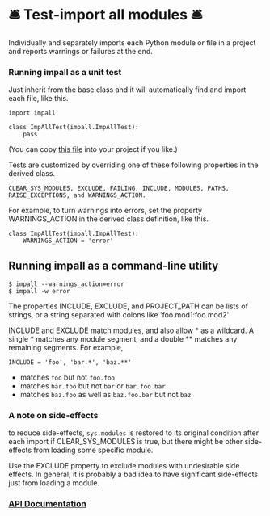# 🛎 Test-import all modules 🛎

Individually and separately imports each Python module or file in a project and
reports warnings or failures at the end.

### Running impall as a unit test

Just inherit from the base class and it will
automatically find and import each file, like this.

    import impall

    class ImpAllTest(impall.ImpAllTest):
        pass

(You can copy
[this file](https://github.com/rec/impall/blob/master/all_test.py)
into your project if you like.)

Tests are customized by overriding one of these following properties in the
derived class.

    CLEAR_SYS_MODULES, EXCLUDE, FAILING, INCLUDE, MODULES, PATHS,
    RAISE_EXCEPTIONS, and WARNINGS_ACTION.

For example, to turn warnings into errors, set the property
WARNINGS_ACTION in the derived class definition, like this.

    class ImpAllTest(impall.ImpAllTest):
        WARNINGS_ACTION = 'error'

## Running impall as a command-line utility

    $ impall --warnings_action=error
    $ impall -w error

The properties INCLUDE, EXCLUDE, and PROJECT_PATH can be
lists of strings, or a string separated with colons like
'foo.mod1:foo.mod2'

INCLUDE and EXCLUDE match modules, and also allow * as a wildcard.
A single * matches any module segment, and a double ** matches any
remaining segments. For example,

`INCLUDE = 'foo', 'bar.*', 'baz.**'`

* matches `foo` but not `foo.foo`
* matches `bar.foo` but not `bar` or `bar.foo.bar`
* matches `baz.foo` as well as `baz.foo.bar` but not `baz`

### A note on side-effects

to reduce side-effects, `sys.modules` is restored to its original
condition after each import if CLEAR_SYS_MODULES is true, but there might be
other side-effects from loading some specific module.

Use the EXCLUDE property to exclude modules with undesirable side
effects. In general, it is probably a bad idea to have significant
side-effects just from loading a module.

### [API Documentation](https://rec.github.io/impall#impall--api-documentation)
